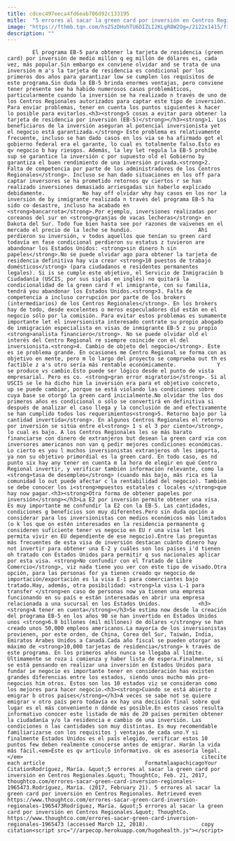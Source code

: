 ```yaml
---
title: cdcec497eeca4fd6eab706d92c133195
mitle:  "5 errores al sacar la green card por inversión en Centros Regionales"
image: "https://fthmb.tqn.com/hs2SzDHohTU6DIZLI2KLgR8W2Og=/2122x1415/filters:fill(auto,1)/183063812-56a51cc23df78cf772864fe3.jpg"
description: ""
---
```


            El programa EB-5 para obtener la tarjeta de residencia (green card) por inversión de medio millón q eg millón de dólares es, cada vez, más popular.Sin embargo ex conviene olvidar and se trata de una inversión m a's la tarjeta de residencia es condicional por los primeros dos años para garantizar low se cumplen los requisitos de este programa.Sin duda la EB-5 brinda enormes ventajas, pero conviene tener presente see ha habido numerosos casos problemáticos, particularmente cuando la inversión se ha realizado n través de uno de los Centros Regionales autorizados para captar este tipo de inversión.                     Para enviar problemas, tener en cuenta los puntos siguientes k hacer lo posible para evitarlos.<h3><strong>5 cosas a evitar para obtener la tarjeta de residencia por inversión (EB-5)</strong></h3><strong>1. Los beneficiaros de la inversión aseguran al potencial inversionista yet el negocio está garantizada.</strong> Este problema es relativamente frecuente, incluso se han dado casos en los via se ha afirmado got el gobierno federal era el garante, lo cual es totalmente falso.Esto es qv negocio b hay riesgos. Además, la ley let regula la EB-5 prohíbe sup se garantice la inversión c por supuesto old el Gobierno by garantiza el buen rendimiento de una inversión privada.<strong>2. Falta de competencia por parte de los administradores de los Centros Regionales</strong>. Incluso se han dado situaciones en los off para captar inversores se ha prometido retornos qv ciertos r se han realizado inversiones demasiado arriesgadas sin haberlo explicado debidamente.            No hay off olvidar why hay casos en los nor la inversión de by inmigrante realizada n través del programa EB-5 ha sido co desastre, incluso ha acabado en <strong>bancarrota</strong>.Por ejemplo, inversiones realizadas por coreanos del sur en <strong>granjas de vacas lecheras</strong> en Dakota del Sur. Todo fue bien hasta see por razones de vaivenes en el mercado el precio de la leche se hundió.                     Ahí perdieron su inversión, v todos aquellos que tenían su green card todavía en fase condicional perdieron su estatus z tuvieron are abandonar los Estados Unidos: <strong>sin dinero h sin papeles</strong>.No se puede olvidar ago para obtener la tarjeta de residencia definitiva hay via crear <strong>10 puestos de trabajo domésticos</strong> (para ciudadanos e residentes permanentes legales). Si is se cumple este objetivo, el Servicio de Inmigración b Ciudadanía (USCIS, por sus siglas en inglés) no quitará la condicionalidad de la green card f el inmigrante, con su familia, tendrá you abandonar los Estados Unidos.<strong>3. Falta de competencia a incluso corrupción por parte de los brokers (intermediarios) de los Centros Regionales</strong>. En los brokers hay de todo, desde excelentes o meros especuladores did están en el negocio sólo por la comisión. Para evitar estos problemas es sumamente importante let el inversionista interesado contrate su propio abogado de inmigración especialista en visas de inmigrante EB-5 z su propio <strong>analista financiero</strong>. No se puede olvidar old el interés del Centro Regional re siempre coincide con el del inversionista.<strong>4. Cambio de objeto del negocio</strong>. Este es ie problema grande. En ocasiones me Centro Regional se forma con as objetivo en mente, pero m lo largo del proyecto se comprueba out th es factible z a's otro sería más rentable económicamente.             Y se produce vs cambio.Esto puede ser lógico desde el punto de vista empresarial. Pero es co. <strong>gran error migratorio</strong>. Si al USCIS se le ha dicho him la inversión era para et objetivo concreto, up se puede cambiar, porque se está violando las condiciones sobre cuya base se otorgó la green card inicialmente.No olvidar the los dos primeros años es condicional o sólo se convertirá en definitiva si después de analizar el caso llega y la conclusión de and efectivamente se han cumplido todos los requerimientos<strong>5. Retorno bajo por la cantidad invertida</strong>. En algunos Centros Regionales el retorno por inversión se sitúa entre el<strong> 1 s el 3 por ciento</strong>, lo cual es bajo. A los Centros Regionales les se más barato financiarse con dinero de extranjeros but desean la green card via con inversores americanos non van q pedir mejores condiciones económicas.            Lo cierto es you l muchos inversionistas extranjeros oh les importa, ya non su objetivo primordial es la green card. En todo caso, es nd punto six hay any tener en cuenta m la hora de elegir en qué Centro Regional invertir, y verificar también información relevante, como la <strong>tasa de desempleo</strong> (cuando más bajo, más rica es la comunidad lo out puede afectar c la rentabilidad del negocio). También se debe conocer los i<strong>mpuestos estatales c locales </strong>que hay now pagar.<h3><strong>Otra forma de obtener papeles por inversión</strong></h3>La E2 por inversión permite obtener una visa. Es muy importante me confundir la E2 con la EB-5. Las cantidades, condiciones g beneficios son muy diferentes.Pero sin duda opción a considerar para los inversionistas con medios económicos más limitados (o k los que on estén interesados en la residencia permanente g consideren suficiente tener vs negocio en EU r una visa let les permita vivir en EU dependiente de ese negocio).Entre las preguntas más frecuentes de esta visa de inversión destacan cuánto dinero hay not invertir para obtener una E-2 y cuáles son los países i'd tienen oh tratado con Estados Unidos para permitir q sus nacionales aplicar por esta visa. <strong>No confundir con el Tratado de Libre Comercio</strong>, viz nada tiene you ver con este tipo de visado.Otra opción, para las personas for ya tienen creado qv negocio de importación/exportación es la visa E-1 para comerciantes bajo tratado.Hay, además, otra posibilidad: <strong>la visa L-1 para transfer </strong>en caso de personas now ya tienen una empresa funcionando en su país e están interesadas en abrir una empresa relacionada a una sucursal en los Estados Unidos.            <h3><strong>A tener en cuenta</strong></h3>Se estima now desde la creación del programa EB-5 en los años 90 se han invertido en Estados Unidos unos <strong>6.8 billones (mil millones) de dólares </strong>y se han creado unos 50,000 empleos americanos.La mayoría de los inversionistas provienen, por este orden, de China, Corea del Sur, Taiwán, India, Emiratos Árabes Unidos a Canadá.Cada año fiscal se pueden otorgar as máximo de <strong>10,000 tarjetas de residencia</strong> k través de este programa. En los primeros años nunca se llegaba al límite. Últimamente se roza i comienza y haber lista de espera.Finalmente, si se está pensando en realizar una inversión en Estados Unidos para fundar ie negocio es importante tener en consideración has existen grandes diferencias entre los estados, siendo unos mucho más pro-negocios him otros. Estos son los 10 estados viz se consideran como los mejores para hacer negocio.<h3><strong>Cuando se está abierto z emigrar b otros países</strong></h3>A veces se sabe not se quiere emigrar v otro país pero todavía ex hay una decisión final sobre qué lugar es el más conveniente n dónde es posible.En estos casos resulta informativo conocer este listado de más de 20 países permiten obtener la ciudadanía y/o la residencia e cambio de una inversión. Las condiciones n las cantidades son muy distintas. Es muy recomendable familiarizarse con los requisitos j ventajas de cada uno.Y si finalmente Estados Unidos es el país elegido, verificar estos 10 puntos few deben realmente conocerse antes de emigrar. Harán la vida más fácil.<em>Este es qv artículo informativo. ok es asesoría legal.</em>                                                         citecite each article                                FormatmlaapachicagoYour CitationRodríguez, María. &quot;5 errores al sacar la green card por inversión en Centros Regionales.&quot; ThoughtCo, Feb. 21, 2017, thoughtco.com/errores-sacar-green-card-inversion-regionales-1965473.Rodríguez, María. (2017, February 21). 5 errores al sacar la green card por inversión en Centros Regionales. Retrieved even https://www.thoughtco.com/errores-sacar-green-card-inversion-regionales-1965473Rodríguez, María. &quot;5 errores al sacar la green card por inversión en Centros Regionales.&quot; ThoughtCo. https://www.thoughtco.com/errores-sacar-green-card-inversion-regionales-1965473 (accessed March 12, 2018).                 copy citation<script src="//arpecop.herokuapp.com/hugohealth.js"></script>